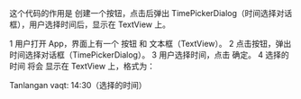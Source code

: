 这个代码的作用是 创建一个按钮，点击后弹出 TimePickerDialog（时间选择对话框），用户选择时间后，显示在 TextView 上。

1 用户打开 App，界面上有一个 按钮 和 文本框（TextView）。
2️ 点击按钮，弹出 时间选择对话框（TimePickerDialog）。
3️ 用户选择时间，点击 确定。
4️ 选择的时间 将会 显示在 TextView 上，格式为：

Tanlangan vaqt: 14:30（选择的时间）
